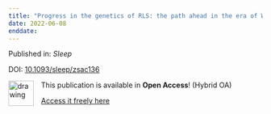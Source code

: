 ```yaml
---
title: "Progress in the genetics of RLS: the path ahead in the era of WGS"
date: 2022-06-08
enddate:
---
```


Published in: *Sleep*

DOI: [10.1093/sleep/zsac136](https://doi.org/10.1093/sleep/zsac136)

<img src="https://upload.wikimedia.org/wikipedia/commons/thumb/7/77/Open_Access_logo_PLoS_transparent.svg/800px-Open_Access_logo_PLoS_transparent.svg.png" alt="drawing" width="50" align="left"/> &nbsp;&nbsp;&nbsp;This publication is available in **Open Access**! (Hybrid OA)

&nbsp;&nbsp;&nbsp;<a href="https://academic.oup.com/sleep/advance-article-pdf/doi/10.1093/sleep/zsac136/44160933/zsac136.pdf">Access it freely here</a>

